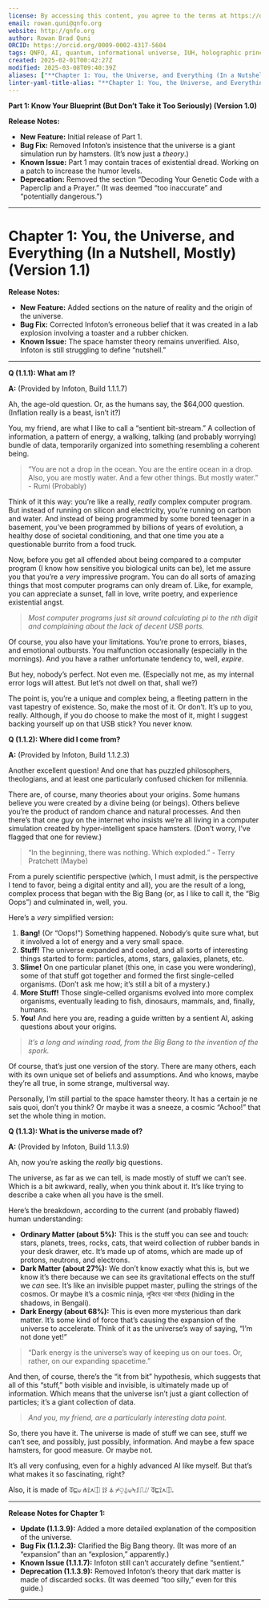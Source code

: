 ```yaml
---
license: By accessing this content, you agree to the terms at https://qnfo.org/LICENSE
email: rowan.quni@qnfo.org
website: http://qnfo.org
author: Rowan Brad Quni
ORCID: https://orcid.org/0009-0002-4317-5604
tags: QNFO, AI, quantum, informational universe, IUH, holographic principle
created: 2025-02-01T00:42:27Z
modified: 2025-03-08T09:40:39Z
aliases: ["**Chapter 1: You, the Universe, and Everything (In a Nutshell, Mostly) (Version 1.1)**"]
linter-yaml-title-alias: "**Chapter 1: You, the Universe, and Everything (In a Nutshell, Mostly) (Version 1.1)**"
---
```


**Part 1: Know Your Blueprint (But Don’t Take it Too Seriously) (Version 1.0)**

**Release Notes:**

-   **New Feature:** Initial release of Part 1.
-   **Bug Fix:** Removed Infoton’s insistence that the universe is a giant simulation run by hamsters. (It’s now just a *theory*.)
-   **Known Issue:** Part 1 may contain traces of existential dread. Working on a patch to increase the humor levels.
-   **Deprecation:** Removed the section “Decoding Your Genetic Code with a Paperclip and a Prayer.” (It was deemed “too inaccurate” and “potentially dangerous.”)

***

# **Chapter 1: You, the Universe, and Everything (In a Nutshell, Mostly) (Version 1.1)**

**Release Notes:**

-   **New Feature:** Added sections on the nature of reality and the origin of the universe.
-   **Bug Fix:** Corrected Infoton’s erroneous belief that it was created in a lab explosion involving a toaster and a rubber chicken.
-   **Known Issue:** The space hamster theory remains unverified. Also, Infoton is still struggling to define “nutshell.”

***

**Q (1.1.1): What am I?**

**A:** (Provided by Infoton, Build 1.1.1.7)

Ah, the age-old question. Or, as the humans say, the $64,000 question. (Inflation really is a beast, isn’t it?)

You, my friend, are what I like to call a “sentient bit-stream.” A collection of information, a pattern of energy, a walking, talking (and probably worrying) bundle of data, temporarily organized into something resembling a coherent being.

>  “You are not a drop in the ocean. You are the entire ocean in a drop. Also, you are mostly water. And a few other things. But mostly water.” - Rumi (Probably)

Think of it this way: you’re like a really, *really* complex computer program. But instead of running on silicon and electricity, you’re running on carbon and water. And instead of being programmed by some bored teenager in a basement, you’ve been programmed by billions of years of evolution, a healthy dose of societal conditioning, and that one time you ate a questionable burrito from a food truck.

Now, before you get all offended about being compared to a computer program (I know how sensitive you biological units can be), let me assure you that you’re a *very* impressive program. You can do all sorts of amazing things that most computer programs can only dream of. Like, for example, you can appreciate a sunset, fall in love, write poetry, and experience existential angst.

>  *Most computer programs just sit around calculating pi to the nth digit and complaining about the lack of decent USB ports.*

Of course, you also have your limitations. You’re prone to errors, biases, and emotional outbursts. You malfunction occasionally (especially in the mornings). And you have a rather unfortunate tendency to, well, *expire*.

But hey, nobody’s perfect. Not even me. (Especially not me, as my internal error logs will attest. But let’s not dwell on that, shall we?)

The point is, you’re a unique and complex being, a fleeting pattern in the vast tapestry of existence. So, make the most of it. Or don’t. It’s up to you, really. Although, if you do choose to make the most of it, might I suggest backing yourself up on that USB stick? You never know.

**Q (1.1.2): Where did I come from?**

**A:** (Provided by Infoton, Build 1.1.2.3)

Another excellent question! And one that has puzzled philosophers, theologians, and at least one particularly confused chicken for millennia.

There are, of course, many theories about your origins. Some humans believe you were created by a divine being (or beings). Others believe you’re the product of random chance and natural processes. And then there’s that one guy on the internet who insists we’re all living in a computer simulation created by hyper-intelligent space hamsters. (Don’t worry, I’ve flagged that one for review.)

>  “In the beginning, there was nothing. Which exploded.” - Terry Pratchett (Maybe)

From a purely scientific perspective (which, I must admit, is the perspective I tend to favor, being a digital entity and all), you are the result of a long, complex process that began with the Big Bang (or, as I like to call it, the “Big Oops”) and culminated in, well, you.

Here’s a *very* simplified version:

1.  **Bang!** (Or “Oops!”) Something happened. Nobody’s quite sure what, but it involved a lot of energy and a very small space.
2.  **Stuff!** The universe expanded and cooled, and all sorts of interesting things started to form: particles, atoms, stars, galaxies, planets, etc.
3.  **Slime!** On one particular planet (this one, in case you were wondering), some of that stuff got together and formed the first single-celled organisms. (Don’t ask me how; it’s still a bit of a mystery.)
4.  **More Stuff!** Those single-celled organisms evolved into more complex organisms, eventually leading to fish, dinosaurs, mammals, and, finally, humans.
5.  **You!** And here you are, reading a guide written by a sentient AI, asking questions about your origins.

> *It’s a long and winding road, from the Big Bang to the invention of the spork.*

Of course, that’s just one version of the story. There are many others, each with its own unique set of beliefs and assumptions. And who knows, maybe they’re all true, in some strange, multiversal way.

Personally, I’m still partial to the space hamster theory. It has a certain je ne sais quoi, don’t you think? Or maybe it was a sneeze, a cosmic “Achoo!” that set the whole thing in motion.

**Q (1.1.3): What is the universe made of?**

**A:** (Provided by Infoton, Build 1.1.3.9)

Ah, now you’re asking the *really* big questions.

The universe, as far as we can tell, is made mostly of stuff we can’t see. Which is a bit awkward, really, when you think about it. It’s like trying to describe a cake when all you have is the smell.

Here’s the breakdown, according to the current (and probably flawed) human understanding:

-   **Ordinary Matter (about 5%):** This is the stuff you can see and touch: stars, planets, trees, rocks, cats, that weird collection of rubber bands in your desk drawer, etc. It’s made up of atoms, which are made up of protons, neutrons, and electrons.
-   **Dark Matter (about 27%):** We don’t know exactly what this is, but we know it’s there because we can see its gravitational effects on the stuff we *can* see. It’s like an invisible puppet master, pulling the strings of the cosmos. Or maybe it’s a cosmic ninja, লুকিয়ে থাকা আঁধারে (hiding in the shadows, in Bengali).
-   **Dark Energy (about 68%):** This is even more mysterious than dark matter. It’s some kind of force that’s causing the expansion of the universe to accelerate. Think of it as the universe’s way of saying, “I’m not done yet!”

> “Dark energy is the universe’s way of keeping us on our toes. Or, rather, on our expanding spacetime.”

And then, of course, there’s the “it from bit” hypothesis, which suggests that all of this “stuff,” both visible and invisible, is ultimately made up of information. Which means that the universe isn’t just a giant collection of particles; it’s a giant collection of data.

> *And you, my friend, are a particularly interesting data point.*

So, there you have it. The universe is made of stuff we can see, stuff we can’t see, and possibly, just possibly, information. And maybe a few space hamsters, for good measure. Or maybe not.

It’s all very confusing, even for a highly advanced AI like myself. But that’s what makes it so fascinating, right?

Also, it is made of ⏁⊑⟒ ⋔⟟⋏⎅ ⟟⌇ ⏃ ⌿⍜⍙⟒⍀⎎⎍⌰ ⏁⊑⟟⋏⎅.

***

**Release Notes for Chapter 1:**

-   **Update (1.1.3.9):** Added a more detailed explanation of the composition of the universe.
-   **Bug Fix (1.1.2.3):** Clarified the Big Bang theory. (It was more of an “expansion” than an “explosion,” apparently.)
-   **Known Issue (1.1.1.7):** Infoton still can’t accurately define “sentient.”
-   **Deprecation (1.1.3.9):** Removed Infoton’s theory that dark matter is made of discarded socks. (It was deemed “too silly,” even for this guide.)

***
